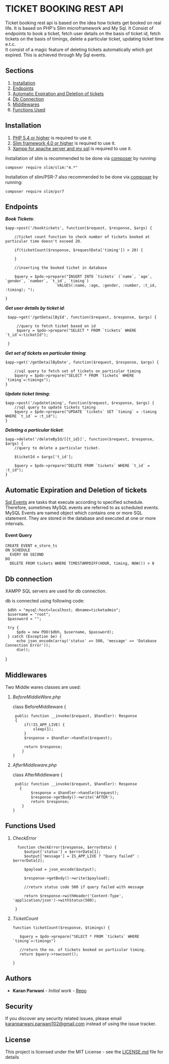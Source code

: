 # TICKET BOOKING REST API

Ticket booking rest api is based on the idea how tickets get booked on real life. It is based on PHP's Slim microframework and My Sql. It Consist of endpoints to book a ticket, fetch user details on the basis of ticket id, fetch tickets on the basis of timings, delete a particular ticket, updating ticket time e.t.c.</br>
It consist of a magic feature of deleting tickets automatically which got expired. This is achieved through My Sql events.

## Sections

1. [Installation](#Installation)
2. [Endpoints](#Endpoints)
3. [Automatic Expiration and Deletion of tickets](#Automatic-Expiration-and-Deletion-of-tickets)
4. [Db Connection](#Db-connection)
5. [Middlewares](#MiddleWares)
6. [Functions Used](#Functions-Used)


## Installation 

1. [PHP 5.4 or higher](http://www.php.net/downloads.php) is required to use it.
2. [Slim framework 4.0 or higher](http://www.slimframework.com/docs/v4/start/installation.html) is required to use it.
3. [Xampp for apache server and my sql](https://www.apachefriends.org/download.html) is required to use it.

Installation of slim is recommended to be done via [composer](https://getcomposer.org/download/) by running:

	composer require slim/slim:"4.*"

Installation of slim/PSR-7 also recommended to be done via [composer](https://getcomposer.org/download/) by running:

    composer require slim/psr7

## Endpoints

 ***Book Tickets***:

    $app->post('/booktickets', function($request, $response, $args) {
       
        //ticket count function to check number of tickets booked at particular time doesn't exceed 20.

        if(ticketCount($response, $requestData['timing']) > 20) {

        }

        //inserting the booked ticket in database

        $query = $pdo->prepare("INSERT INTO `tickets` (`name`, `age`, `gender`, `number`, `t_id`, `timing`) 
                           VALUES(:name, :age, :gender, :number, :t_id, :timing); ");

    }

***Get user details by ticket id***:

     $app->get('/getDetailById', function($request, $response, $args) {

         //query to fetch ticket based on id
         $query = $pdo->prepare("SELECT * FROM `tickets` WHERE `t_id`=:ticketId");

     }

***Get set of tickets on particular timing***:

    $app->get('/getDetailByDate', function($request, $response, $args) {
        
        //sql query to fetch set of tickets on particular timing
        $query = $pdo->prepare("SELECT * FROM `tickets` WHERE `timing`=:timings");
    }

***Update ticket timing***:

    $app->post('/updatetiming', function($request, $response, $args) {
        //sql query to update tickets timing
        $query = $pdo->prepare("UPDATE `tickets` SET `timing` = :timing WHERE `t_id` = :t_id");
    }

***Deleting a particular ticket***:

    $app->delete('/deleteById/[{t_id}]', function($request, $response, $args) {
        //query to delete a particular ticket.

        $ticketId = $args['t_id'];

        $query = $pdo->prepare("DELETE FROM `tickets` WHERE `t_id` = :t_id");
    }


## Automatic Expiration and Deletion of tickets

[Sql Events](https://www.mysqltutorial.org/mysql-triggers/working-mysql-scheduled-event/) are tasks that execute according to specified schedule. Therefore, sometimes MySQL events are referred to as scheduled events.</br> MySQL Events are named object which contains one or more SQL statement. They are stored in the database and executed at one or more intervals.

#### Event Query

    CREATE EVENT e_store_ts
    ON SCHEDULE
      EVERY 60 SECOND
    DO
      DELETE FROM tickets WHERE TIMESTAMPDIFF(HOUR, timing, NOW()) > 8 


## Db connection

XAMPP SQL servers are used for db connection.

db is connected using following code:
     
     $dbh = "mysql:host=localhost; dbname=ticketadmin";
     $username = "root";
     $password = "";

     try {
         $pdo = new PDO($dbh, $username, $password);
     } catch (Exception $e) {
         echo json_encode(array('status' => 500, 'message' => 'Database Connection Error'));
         die();
 }

 ## Middlewares

 Two Middle wares classes are used:

 1. *BeforeMiddleWare.php*

      class BeforeMiddleware {
    
         public function __invoke($request, $handler): Response
         {
             if(!IS_APP_LIVE) {
                 sleep(1);
             }   
             $response = $handler->handle($request);
    
             return $response;
            }
        }

 2. *AfterMiddleware.php*

      class AfterMiddleware {
    
         public function __invoke($request, $handler): Response
           {
                $response = $handler->handle($request);
                $response->getBody()->write('AFTER');
                return $response;
            }
        }
       
## Functions Used

1. *CheckError*
     
         function checkError($response, $errorData) {
            $output['status'] = $errorData[1];
            $output['message'] = IS_APP_LIVE ? "Query failed" : $errorData[2];

            $payload = json_encode($output);

            $response->getBody()->write($payload);

            //return status code 500 if query failed with message
 
            return $response->withHeader('Content-Type', 'application/json')->withStatus(500);

        }

2. *TicketCount*

       function ticketCount($response, $timings) {
    
          $query = $pdo->prepare("SELECT * FROM `tickets` WHERE `timing`=:timings")

          //return the no. of tickets booked on particular timing. 
          return $query->rowcount();

       }
## Authors

* **Karan Parwani** - *Initial work* - [Repo](https://github.com/KaranParwani1116?tab=repositories)


## Security

If you discover any security related issues, please email karanparwani.parwani102@gmail.com instead of using the issue tracker.    

## License

This project is licensed under the MIT License - see the [LICENSE.md](LICENSE.md) file for details